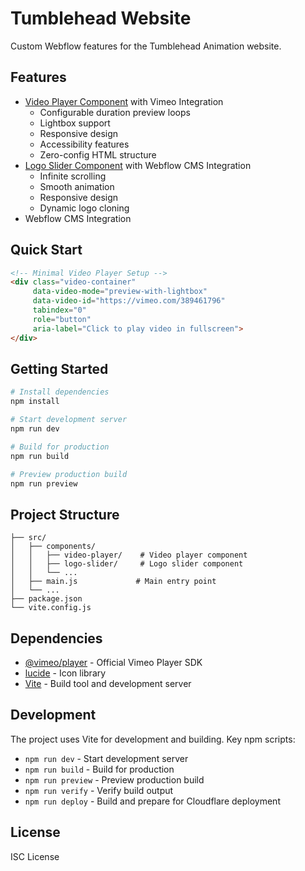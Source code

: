 # Tumblehead Website

Custom Webflow features for the Tumblehead Animation website.

## Features

- [Video Player Component](src/components/video-player/README.md) with Vimeo Integration
  - Configurable duration preview loops
  - Lightbox support
  - Responsive design
  - Accessibility features
  - Zero-config HTML structure
- [Logo Slider Component](src/components/logo-slider/README.md) with Webflow CMS Integration
  - Infinite scrolling
  - Smooth animation
  - Responsive design
  - Dynamic logo cloning
- Webflow CMS Integration

## Quick Start

```html
<!-- Minimal Video Player Setup -->
<div class="video-container" 
     data-video-mode="preview-with-lightbox" 
     data-video-id="https://vimeo.com/389461796" 
     tabindex="0"
     role="button" 
     aria-label="Click to play video in fullscreen">
</div>
```

## Getting Started

```bash
# Install dependencies
npm install

# Start development server
npm run dev

# Build for production
npm run build

# Preview production build
npm run preview
```

## Project Structure

```
├── src/
│   ├── components/
│   │   ├── video-player/    # Video player component
│   │   ├── logo-slider/     # Logo slider component
│   │   └── ...
│   ├── main.js             # Main entry point
│   └── ...
├── package.json
└── vite.config.js
```

## Dependencies

- [@vimeo/player](https://github.com/vimeo/player.js) - Official Vimeo Player SDK
- [lucide](https://lucide.dev/) - Icon library
- [Vite](https://vitejs.dev/) - Build tool and development server

## Development

The project uses Vite for development and building. Key npm scripts:

- `npm run dev` - Start development server
- `npm run build` - Build for production
- `npm run preview` - Preview production build
- `npm run verify` - Verify build output
- `npm run deploy` - Build and prepare for Cloudflare deployment

## License

ISC License 